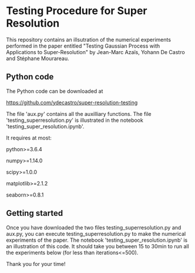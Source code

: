 
# Testing Procedure for Super Resolution

This repository contains an illsutration of the numerical experiments performed in the paper entitled
"Testing Gaussian Process with Applications to Super-Resolution" by Jean-Marc Azaïs, Yohann De Castro and Stéphane Mourareau.

## Python code

The Python code can be downloaded at 

https://github.com/ydecastro/super-resolution-testing

The file 'aux.py' contains all the auxilliary functions. The file 'testing_superresolution.py' is illustrated in the notebook 'testing_super_resolution.ipynb'.

It requires at most:

python>=3.6.4

numpy>=1.14.0

scipy>=1.0.0

matplotlib>=2.1.2

seaborn>=0.8.1

## Getting started

Once you have downloaded the two files testing_superresolution.py and aux.py, you can execute testing_superresolution.py to make the numerical experiments of the paper. The notebook 'testing_super_resolution.ipynb' is an illustration of this code. It should take you between 15 to 30min to run all the experiments below (for less than iterations<=500).

Thank you for your time!
